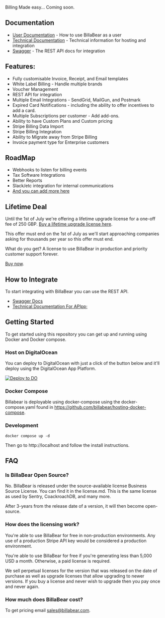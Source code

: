 Billing Made easy... Coming soon.

## Documentation

* [User Documentation](https://docs.billabear.com/docs/user/) - How to use BillaBear as a user
* [Technical Documentation](https://docs.billabear.com/docs/technical/) - Technical information for hosting and integration
* [Swagger](https://swagger.billabear.com) - The REST API docs for integration

## Features:

* Fully customisable Invoice, Receipt, and Email templates
* White Label Billing - Handle multiple brands
* Voucher Management
* REST API for integration
* Multiple Email Integrations - SendGrid, MailGun, and Postmark
* Expired Card Notifications - including the ability to offer incentives to add a card.
* Multiple Subscriptions per customer - Add add-ons.
* Ability to have Custom Plans and Custom pricing
* Stripe Billing Data Import
* Stripe Billing Integration
* Ability to Migrate away from Stripe Billing
* Invoice payment type for Enterprise customers

## RoadMap

* Webhooks to listen for billing events
* Tax Software Integrations
* Better Reports
* Slack/etc integration for internal communications
* [And you can add more here](https://github.com/billabear/billabear/discussions/categories/ideas)

## Lifetime Deal

Until the 1st of July we're offering a lifetime upgrade license for a one-off fee of  250 GBP. [Buy a lifetime upgrade license here](https://buy.stripe.com/4gweY33GnaNP8daeUU).

This offer must end on the 1st of July as we'll start approaching companies asking for thousands per year so this offer must end.

What do you get? A license to use BillaBear in production and priority customer support forever.

[Buy now](https://buy.stripe.com/4gweY33GnaNP8daeUU).

## How to Integrate

To start integrating with BillaBear you can use the REST API.

* [Swagger Docs](https://swagger.billabear.com)
* [Technical Documentation For APIpp;](https://docs.billabear.com/docs/technical/api/)

## Getting Started

To get started using this repository you can get up and running using Docker and Docker compose.

### Host on DigitalOcean

You can deploy to DigitalOcean with just a click of the button below and it'll deploy using the DigitalOcean App Platform.

[![Deploy to DO](https://www.deploytodo.com/do-btn-blue.svg)](https://cloud.digitalocean.com/apps/new?repo=https://github.com/billabear/billabear/tree/main)

### Docker Compose

Billabear is deployable using docker-compose using the docker-compose.yaml found in https://github.com/billabear/hosting-docker-compose.

### Development

```
docker compose up -d
```

Then go to http://localhost and follow the install instructions.

## FAQ

### Is BillaBear Open Source?

No. BillaBear is released under the source-available license Business Source License. You can find it in the license.md. This is the same license as used by Sentry, CoackroachDB, and many more.

After 3-years from the release date of a version, it will then become open-source.

### How does the licensing work?

You're able to use BillaBear for free in non-production environments. Any use of a production Stripe API key would be considered a production environment.

You're able to use BillaBear for free if you're generating less than 5,000 USD a month. Otherwise, a paid license is required.

We sell perpetual licenses for the version that was released on the date of purchase as well as upgrade licenses that allow upgrading to newer versions. If you buy a license and never wish to upgrade then you pay once and never again.

### How much does BillaBear cost?

To get pricing email sales@billabear.com.
